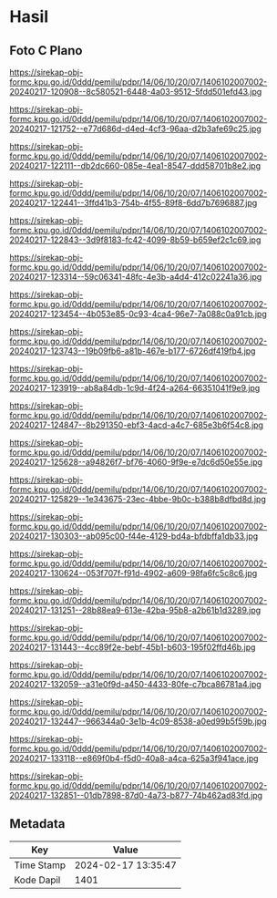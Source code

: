 # Hasil

## Foto C Plano

https://sirekap-obj-formc.kpu.go.id/0ddd/pemilu/pdpr/14/06/10/20/07/1406102007002-20240217-120908--8c580521-6448-4a03-9512-5fdd501efd43.jpg

https://sirekap-obj-formc.kpu.go.id/0ddd/pemilu/pdpr/14/06/10/20/07/1406102007002-20240217-121752--e77d686d-d4ed-4cf3-96aa-d2b3afe69c25.jpg

https://sirekap-obj-formc.kpu.go.id/0ddd/pemilu/pdpr/14/06/10/20/07/1406102007002-20240217-122111--db2dc660-085e-4ea1-8547-ddd58701b8e2.jpg

https://sirekap-obj-formc.kpu.go.id/0ddd/pemilu/pdpr/14/06/10/20/07/1406102007002-20240217-122441--3ffd41b3-754b-4f55-89f8-6dd7b7696887.jpg

https://sirekap-obj-formc.kpu.go.id/0ddd/pemilu/pdpr/14/06/10/20/07/1406102007002-20240217-122843--3d9f8183-fc42-4099-8b59-b659ef2c1c69.jpg

https://sirekap-obj-formc.kpu.go.id/0ddd/pemilu/pdpr/14/06/10/20/07/1406102007002-20240217-123314--59c06341-48fc-4e3b-a4d4-412c02241a36.jpg

https://sirekap-obj-formc.kpu.go.id/0ddd/pemilu/pdpr/14/06/10/20/07/1406102007002-20240217-123454--4b053e85-0c93-4ca4-96e7-7a088c0a91cb.jpg

https://sirekap-obj-formc.kpu.go.id/0ddd/pemilu/pdpr/14/06/10/20/07/1406102007002-20240217-123743--19b09fb6-a81b-467e-b177-6726df419fb4.jpg

https://sirekap-obj-formc.kpu.go.id/0ddd/pemilu/pdpr/14/06/10/20/07/1406102007002-20240217-123919--ab8a84db-1c9d-4f24-a264-66351041f9e9.jpg

https://sirekap-obj-formc.kpu.go.id/0ddd/pemilu/pdpr/14/06/10/20/07/1406102007002-20240217-124847--8b291350-ebf3-4acd-a4c7-685e3b6f54c8.jpg

https://sirekap-obj-formc.kpu.go.id/0ddd/pemilu/pdpr/14/06/10/20/07/1406102007002-20240217-125628--a94826f7-bf76-4060-9f9e-e7dc6d50e55e.jpg

https://sirekap-obj-formc.kpu.go.id/0ddd/pemilu/pdpr/14/06/10/20/07/1406102007002-20240217-125829--1e343675-23ec-4bbe-9b0c-b388b8dfbd8d.jpg

https://sirekap-obj-formc.kpu.go.id/0ddd/pemilu/pdpr/14/06/10/20/07/1406102007002-20240217-130303--ab095c00-f44e-4129-bd4a-bfdbffa1db33.jpg

https://sirekap-obj-formc.kpu.go.id/0ddd/pemilu/pdpr/14/06/10/20/07/1406102007002-20240217-130624--053f707f-f91d-4902-a609-98fa6fc5c8c6.jpg

https://sirekap-obj-formc.kpu.go.id/0ddd/pemilu/pdpr/14/06/10/20/07/1406102007002-20240217-131251--28b88ea9-613e-42ba-95b8-a2b61b1d3289.jpg

https://sirekap-obj-formc.kpu.go.id/0ddd/pemilu/pdpr/14/06/10/20/07/1406102007002-20240217-131443--4cc89f2e-bebf-45b1-b603-195f02ffd46b.jpg

https://sirekap-obj-formc.kpu.go.id/0ddd/pemilu/pdpr/14/06/10/20/07/1406102007002-20240217-132059--a31e0f9d-a450-4433-80fe-c7bca86781a4.jpg

https://sirekap-obj-formc.kpu.go.id/0ddd/pemilu/pdpr/14/06/10/20/07/1406102007002-20240217-132447--966344a0-3e1b-4c09-8538-a0ed99b5f59b.jpg

https://sirekap-obj-formc.kpu.go.id/0ddd/pemilu/pdpr/14/06/10/20/07/1406102007002-20240217-133118--e869f0b4-f5d0-40a8-a4ca-625a3f941ace.jpg

https://sirekap-obj-formc.kpu.go.id/0ddd/pemilu/pdpr/14/06/10/20/07/1406102007002-20240217-132851--01db7898-87d0-4a73-b877-74b462ad83fd.jpg


## Metadata

| Key        | Value               |
| ---------- | ------------------- |
| Time Stamp | 2024-02-17 13:35:47 |
| Kode Dapil | 1401                |



